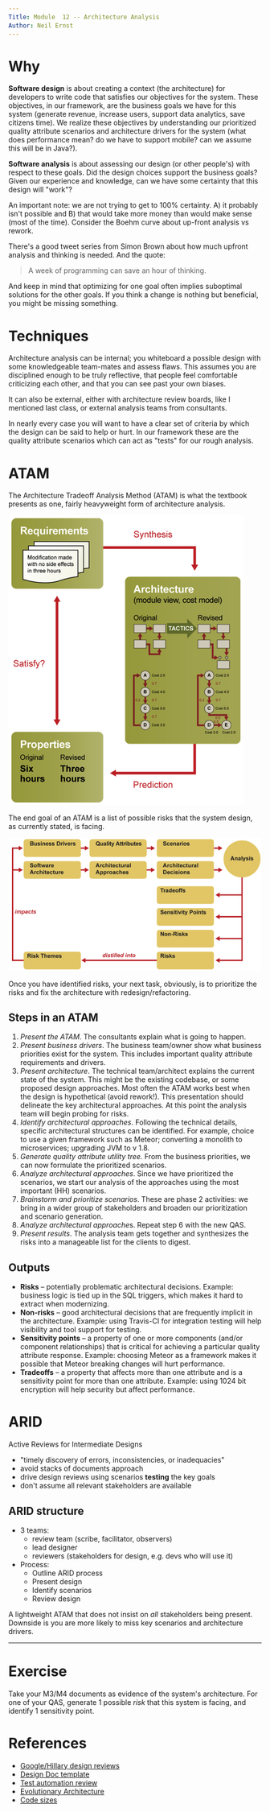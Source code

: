 ```yaml
---
Title: Module  12 -- Architecture Analysis
Author: Neil Ernst
---
```


# Why

**Software design** is about creating a context (the architecture) for developers to write code that satisfies our objectives for the system. These objectives, in our framework, are the business goals we have for this system (generate revenue, increase users, support data analytics, save citizens time). We realize these objectives by understanding our prioritized quality attribute scenarios and architecture drivers for the system (what does performance mean? do we have to support mobile? can we assume this will be in Java?). 

**Software analysis** is about assessing our design (or other people's) with respect to these goals. Did the design choices support the business goals? Given our experience and knowledge, can we have some certainty that this design will "work"?

An important note: we are not trying to get to 100% certainty. A) it probably isn't possible and B) that would take more money than would make sense (most of the time). Consider the Boehm curve about up-front analysis vs rework.

There's a good tweet series from Simon Brown about how much upfront analysis and thinking is needed. And the quote:
> A week of programming can save an hour of thinking.

And keep in mind that optimizing for one goal often implies suboptimal solutions for the other goals. If you think a change is nothing but beneficial, you might be missing something.

# Techniques
Architecture analysis can be internal; you whiteboard a possible design with some knowledgeable team-mates and assess flaws. This assumes you are disciplined enough to be truly reflective, that people feel comfortable criticizing each other, and that you can see past your own biases.

It can also be external, either with architecture review boards, like I mentioned last class, or external analysis teams from consultants. 

In nearly every case you will want to have a clear set of criteria by which the design can be said to help or hurt. In our framework these are the quality attribute scenarios which can act as "tests" for our rough analysis.

# ATAM
The Architecture Tradeoff Analysis Method (ATAM) is what the textbook presents as one, fairly heavyweight form of architecture analysis. 

![](img/analysis-steps.png)

The end goal of an ATAM is a list of possible risks that the system design, as currently stated, is facing. 

![](img/atam-workflow.png)

Once you have identified risks, your next task, obviously, is to prioritize the risks and fix the architecture with redesign/refactoring.

## Steps in an ATAM
1.  *Present the ATAM*. The consultants explain what is going to happen.
2.  *Present business drivers*. The business team/owner show what business priorities exist for the system. This includes important quality attribute requirements and drivers.
3.  *Present architecture*. The technical team/architect explains the current state of the system. This might be the existing codebase, or some proposed design approaches. Most often the ATAM works best when the design is hypothetical (avoid rework!). This presentation should delineate the key architectural approaches. At this point the analysis team will begin probing for risks. 
4.  *Identify architectural approaches*. Following the technical details, specific architectural structures can be identified. For example, choice to use a given framework such as Meteor; converting a monolith to microservices; upgrading JVM to v 1.8.
5.  *Generate quality attribute utility tree.* From the business priorities, we can now formulate the prioritized scenarios. 
6.  *Analyze architectural approaches*. Since we have prioritized the scenarios, we start our analysis of the approaches using the most important (HH) scenarios. 
7.  *Brainstorm and prioritize scenarios*. These are phase 2 activities: we bring in a wider group of stakeholders and broaden our prioritization and scenario generation.
8.  *Analyze architectural approache*s. Repeat step 6 with the new QAS.
9.  *Present results*. The analysis team gets together and synthesizes the risks into a manageable list for the clients to digest.

## Outputs

- **Risks** – potentially problematic architectural decisions. Example: business logic is tied up in the SQL triggers, which makes it hard to extract when modernizing.
- **Non-risks** – good architectural decisions that are frequently implicit in the architecture. Example: using Travis-CI for integration testing will help visibility and tool support for testing.
- **Sensitivity points** – a property of one or more components (and/or component relationships) that is critical for achieving a particular quality attribute response. Example: choosing Meteor as a framework makes it possible that Meteor breaking changes will hurt performance.
- **Tradeoffs** – a property that affects more than one attribute and is a sensitivity point for more than one attribute. Example: using 1024 bit encryption will help security but affect performance.

# ARID
Active Reviews for Intermediate Designs

* "timely discovery of errors, inconsistencies, or inadequacies"
* avoid stacks of documents approach 
* drive design reviews using scenarios **testing** the key goals
* don't assume all relevant stakeholders are available

## ARID structure
* 3 teams: 
	* review team (scribe, facilitator, observers)
	* lead designer
	* reviewers (stakeholders for design, e.g. devs who will use it)
* Process:
	* Outline ARID process 
	* Present design
	* Identify scenarios
	* Review design

A lightweight ATAM that does not insist on *all* stakeholders being present. Downside is you are more likely to miss key scenarios and architecture drivers.

---
# Exercise

Take your M3/M4 documents as evidence of the system's architecture. For one of your QAS, generate 1 possible *risk* that this system is facing, and identify 1 sensitivity point.


# References
- [Google/Hillary design reviews](https://medium.com/git-out-the-vote/strengthening-products-and-teams-with-technical-design-reviews-ae6a1bec5216)
- [Design Doc template](https://docs.google.com/document/d/1uMHzRsEDZb_p9xfFGerCVhr-0mAi-d-OFY4jJi0dYk4/edit)
- [Test automation review](https://msdn.microsoft.com/en-us/library/ff521647.aspx)
- [Evolutionary Architecture](https://www.oreilly.com/ideas/neal-ford-on-evolutionary-architecture)
- [Code sizes](https://informationisbeautiful.net/visualizations/million-lines-of-code/)

